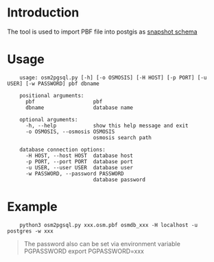 # Introduction
The tool is used to import PBF file into postgis as [snapshot schema](https://wiki.openstreetmap.org/wiki/Osmosis/Detailed_Usage_0.48#PostGIS_Tasks_.28Snapshot_Schema.29)

# Usage
```shell script
    usage: osm2pgsql.py [-h] [-o OSMOSIS] [-H HOST] [-p PORT] [-u USER] [-w PASSWORD] pbf dbname

    positional arguments:
      pbf                   pbf
      dbname                database name
    
    optional arguments:
      -h, --help            show this help message and exit
      -o OSMOSIS, --osmosis OSMOSIS
                            osmosis search path
    
    database connection options:
      -H HOST, --host HOST  database host
      -p PORT, --port PORT  database port
      -u USER, --user USER  database user
      -w PASSWORD, --password PASSWORD
                            database password
```


# Example
```shell script
    python3 osm2pgsql.py xxx.osm.pbf osmdb_xxx -H localhost -u postgres -w xxx
```
>  The password also can be set via environment variable PGPASSWORD 
> export PGPASSWORD=xxx
